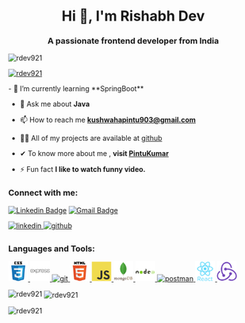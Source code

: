 <h1 align="center">Hi 👋, I'm Rishabh Dev</h1>
<h3 align="center">A passionate frontend developer from India</h3>

<p align="left"> <img src="https://komarev.com/ghpvc/?username=rdev921&label=Profile%20views&color=0e75b6&style=flat" alt="rdev921" /> </p>

<p align="left"> <a href="https://github.com/ryo-ma/github-profile-trophy"><img src="https://github-profile-trophy.vercel.app/?username=rdev921" alt="rdev921" /></a> </p>
- 🌱 I’m currently learning **SpringBoot**

- 💬 Ask me about **Java**

- 📫 How to reach me **kushwahapintu903@gmail.com**
- 👨‍💻 All of my projects are available at [github](https://github.com/pintu903?tab=repositories)

- ✔ To know more about me , **visit [PintuKumar](https://pintu903.github.io/)**
- ⚡ Fun fact **I like to watch funny video.**

<h3 align="left">Connect with me:</h3>
<p align="center">
  
 [![Linkedin Badge](https://img.shields.io/badge/-Pintu-blue?style=flat-square&logo=Linkedin&logoColor=white&link=https://www.linkedin.com/in/pintukumar903//)](https://www.linkedin.com/in/pintukumar903/)  [![Gmail Badge](https://img.shields.io/badge/-kushwahapintu903@gmail.com-c14438?style=flat-square&logo=Gmail&logoColor=white&link=mailto:kushwahapintu903@gmail.com)](mailto:kushwahapintu903@gmail.com)
 </p>
 
 <a href="https://linkedin.com/in/pintukumar903" target="_blank">
<img src=https://img.shields.io/badge/linkedin-%231E77B5.svg?&style=for-the-badge&logo=linkedin&logoColor=white alt=linkedin style="margin-bottom: 5px;" />
</a>

<a href="https://github.com/pintu903" target="_blank">
<img src=https://img.shields.io/badge/github-%2324292e.svg?&style=for-the-badge&logo=github&logoColor=white alt=github style="margin-bottom: 5px;" />
</a>  


<h3 align="left">Languages and Tools:</h3>
<p align="left"> <a href="https://www.w3schools.com/css/" target="_blank" rel="noreferrer"> <img src="https://raw.githubusercontent.com/devicons/devicon/master/icons/css3/css3-original-wordmark.svg" alt="css3" width="40" height="40"/> </a> <a href="https://expressjs.com" target="_blank" rel="noreferrer"> <img src="https://raw.githubusercontent.com/devicons/devicon/master/icons/express/express-original-wordmark.svg" alt="express" width="40" height="40"/> </a> <a href="https://git-scm.com/" target="_blank" rel="noreferrer"> <img src="https://www.vectorlogo.zone/logos/git-scm/git-scm-icon.svg" alt="git" width="40" height="40"/> </a> <a href="https://www.w3.org/html/" target="_blank" rel="noreferrer"> <img src="https://raw.githubusercontent.com/devicons/devicon/master/icons/html5/html5-original-wordmark.svg" alt="html5" width="40" height="40"/> </a> <a href="https://developer.mozilla.org/en-US/docs/Web/JavaScript" target="_blank" rel="noreferrer"> <img src="https://raw.githubusercontent.com/devicons/devicon/master/icons/javascript/javascript-original.svg" alt="javascript" width="40" height="40"/> </a> <a href="https://www.mongodb.com/" target="_blank" rel="noreferrer"> <img src="https://raw.githubusercontent.com/devicons/devicon/master/icons/mongodb/mongodb-original-wordmark.svg" alt="mongodb" width="40" height="40"/> </a> <a href="https://nodejs.org" target="_blank" rel="noreferrer"> <img src="https://raw.githubusercontent.com/devicons/devicon/master/icons/nodejs/nodejs-original-wordmark.svg" alt="nodejs" width="40" height="40"/> </a> <a href="https://postman.com" target="_blank" rel="noreferrer"> <img src="https://www.vectorlogo.zone/logos/getpostman/getpostman-icon.svg" alt="postman" width="40" height="40"/> </a> <a href="https://reactjs.org/" target="_blank" rel="noreferrer"> <img src="https://raw.githubusercontent.com/devicons/devicon/master/icons/react/react-original-wordmark.svg" alt="react" width="40" height="40"/> </a> <a href="https://redux.js.org" target="_blank" rel="noreferrer"> <img src="https://raw.githubusercontent.com/devicons/devicon/master/icons/redux/redux-original.svg" alt="redux" width="40" height="40"/> </a> </p>

<p><img align="left" src="https://github-readme-stats.vercel.app/api/top-langs?username=rdev921&show_icons=true&locale=en&layout=compact" alt="rdev921" /></p>

<p>&nbsp;<img align="center" src="https://github-readme-stats.vercel.app/api?username=rdev921&show_icons=true&locale=en" alt="rdev921" /></p>

<p><img align="center" src="https://github-readme-streak-stats.herokuapp.com/?user=rdev921&" alt="rdev921" /></p>

